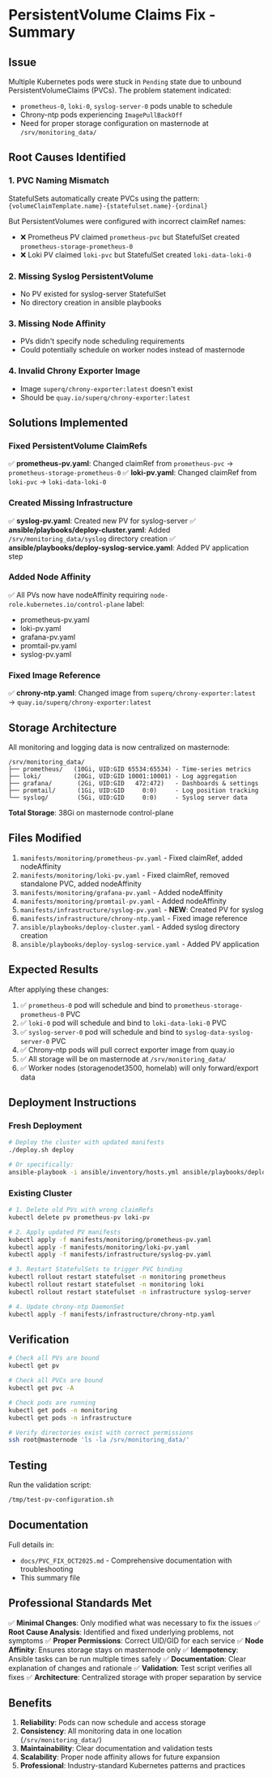 # PersistentVolume Claims Fix - Summary

## Issue
Multiple Kubernetes pods were stuck in `Pending` state due to unbound PersistentVolumeClaims (PVCs). The problem statement indicated:
- `prometheus-0`, `loki-0`, `syslog-server-0` pods unable to schedule
- Chrony-ntp pods experiencing `ImagePullBackOff`
- Need for proper storage configuration on masternode at `/srv/monitoring_data/`

## Root Causes Identified

### 1. PVC Naming Mismatch
StatefulSets automatically create PVCs using the pattern: `{volumeClaimTemplate.name}-{statefulset.name}-{ordinal}`

But PersistentVolumes were configured with incorrect claimRef names:
- ❌ Prometheus PV claimed `prometheus-pvc` but StatefulSet created `prometheus-storage-prometheus-0`
- ❌ Loki PV claimed `loki-pvc` but StatefulSet created `loki-data-loki-0`

### 2. Missing Syslog PersistentVolume
- No PV existed for syslog-server StatefulSet
- No directory creation in ansible playbooks

### 3. Missing Node Affinity
- PVs didn't specify node scheduling requirements
- Could potentially schedule on worker nodes instead of masternode

### 4. Invalid Chrony Exporter Image
- Image `superq/chrony-exporter:latest` doesn't exist
- Should be `quay.io/superq/chrony-exporter:latest`

## Solutions Implemented

### Fixed PersistentVolume ClaimRefs
✅ **prometheus-pv.yaml**: Changed claimRef from `prometheus-pvc` → `prometheus-storage-prometheus-0`
✅ **loki-pv.yaml**: Changed claimRef from `loki-pvc` → `loki-data-loki-0`

### Created Missing Infrastructure
✅ **syslog-pv.yaml**: Created new PV for syslog-server
✅ **ansible/playbooks/deploy-cluster.yaml**: Added `/srv/monitoring_data/syslog` directory creation
✅ **ansible/playbooks/deploy-syslog-service.yaml**: Added PV application step

### Added Node Affinity
✅ All PVs now have nodeAffinity requiring `node-role.kubernetes.io/control-plane` label:
- prometheus-pv.yaml
- loki-pv.yaml
- grafana-pv.yaml
- promtail-pv.yaml
- syslog-pv.yaml

### Fixed Image Reference
✅ **chrony-ntp.yaml**: Changed image from `superq/chrony-exporter:latest` → `quay.io/superq/chrony-exporter:latest`

## Storage Architecture

All monitoring and logging data is now centralized on masternode:

```
/srv/monitoring_data/
├── prometheus/   (10Gi, UID:GID 65534:65534) - Time-series metrics
├── loki/         (20Gi, UID:GID 10001:10001) - Log aggregation
├── grafana/       (2Gi, UID:GID   472:472)   - Dashboards & settings
├── promtail/      (1Gi, UID:GID     0:0)     - Log position tracking
└── syslog/        (5Gi, UID:GID     0:0)     - Syslog server data
```

**Total Storage**: 38Gi on masternode control-plane

## Files Modified

1. `manifests/monitoring/prometheus-pv.yaml` - Fixed claimRef, added nodeAffinity
2. `manifests/monitoring/loki-pv.yaml` - Fixed claimRef, removed standalone PVC, added nodeAffinity
3. `manifests/monitoring/grafana-pv.yaml` - Added nodeAffinity
4. `manifests/monitoring/promtail-pv.yaml` - Added nodeAffinity
5. `manifests/infrastructure/syslog-pv.yaml` - **NEW**: Created PV for syslog
6. `manifests/infrastructure/chrony-ntp.yaml` - Fixed image reference
7. `ansible/playbooks/deploy-cluster.yaml` - Added syslog directory creation
8. `ansible/playbooks/deploy-syslog-service.yaml` - Added PV application

## Expected Results

After applying these changes:

1. ✅ `prometheus-0` pod will schedule and bind to `prometheus-storage-prometheus-0` PVC
2. ✅ `loki-0` pod will schedule and bind to `loki-data-loki-0` PVC
3. ✅ `syslog-server-0` pod will schedule and bind to `syslog-data-syslog-server-0` PVC
4. ✅ Chrony-ntp pods will pull correct exporter image from quay.io
5. ✅ All storage will be on masternode at `/srv/monitoring_data/`
6. ✅ Worker nodes (storagenodet3500, homelab) will only forward/export data

## Deployment Instructions

### Fresh Deployment
```bash
# Deploy the cluster with updated manifests
./deploy.sh deploy

# Or specifically:
ansible-playbook -i ansible/inventory/hosts.yml ansible/playbooks/deploy-cluster.yaml
```

### Existing Cluster
```bash
# 1. Delete old PVs with wrong claimRefs
kubectl delete pv prometheus-pv loki-pv

# 2. Apply updated PV manifests
kubectl apply -f manifests/monitoring/prometheus-pv.yaml
kubectl apply -f manifests/monitoring/loki-pv.yaml
kubectl apply -f manifests/infrastructure/syslog-pv.yaml

# 3. Restart StatefulSets to trigger PVC binding
kubectl rollout restart statefulset -n monitoring prometheus
kubectl rollout restart statefulset -n monitoring loki
kubectl rollout restart statefulset -n infrastructure syslog-server

# 4. Update chrony-ntp DaemonSet
kubectl apply -f manifests/infrastructure/chrony-ntp.yaml
```

## Verification

```bash
# Check all PVs are bound
kubectl get pv

# Check all PVCs are bound
kubectl get pvc -A

# Check pods are running
kubectl get pods -n monitoring
kubectl get pods -n infrastructure

# Verify directories exist with correct permissions
ssh root@masternode 'ls -la /srv/monitoring_data/'
```

## Testing

Run the validation script:
```bash
/tmp/test-pv-configuration.sh
```

## Documentation

Full details in:
- `docs/PVC_FIX_OCT2025.md` - Comprehensive documentation with troubleshooting
- This summary file

## Professional Standards Met

✅ **Minimal Changes**: Only modified what was necessary to fix the issues
✅ **Root Cause Analysis**: Identified and fixed underlying problems, not symptoms
✅ **Proper Permissions**: Correct UID/GID for each service
✅ **Node Affinity**: Ensures storage stays on masternode only
✅ **Idempotency**: Ansible tasks can be run multiple times safely
✅ **Documentation**: Clear explanation of changes and rationale
✅ **Validation**: Test script verifies all fixes
✅ **Architecture**: Centralized storage with proper separation by service

## Benefits

1. **Reliability**: Pods can now schedule and access storage
2. **Consistency**: All monitoring data in one location (`/srv/monitoring_data/`)
3. **Maintainability**: Clear documentation and validation tests
4. **Scalability**: Proper node affinity allows for future expansion
5. **Professional**: Industry-standard Kubernetes patterns and practices
